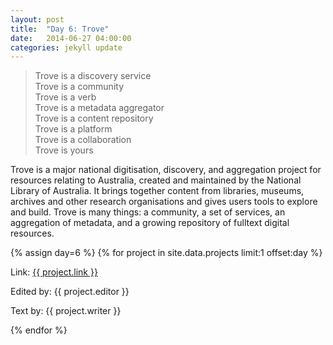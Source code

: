 ```yaml
---
layout: post
title:  "Day 6: Trove"
date:   2014-06-27 04:00:00
categories: jekyll update
---
```


> Trove is a discovery service<br/>
> Trove is a community<br/>
> Trove is a verb<br/>
> Trove is a metadata aggregator<br/>
> Trove is a content repository<br/>
> Trove is a platform<br/>
> Trove is a collaboration<br/>
> Trove is yours<br/>

Trove is a major national digitisation, discovery, and aggregation project for resources relating to Australia, created and maintained by the National Library of Australia. It brings together content from libraries, museums, archives and other research organisations and gives users tools to explore and build. Trove is many things: a community, a set of services, an aggregation of metadata, and a growing repository of fulltext digital resources.
 


<!-- Remember to assign the day -->
{% assign day=6 %}
{% for project in site.data.projects limit:1 offset:day %}
<p>Link: <a href="{{ project.link }}">{{ project.link }}</a></p>
<p>Edited by: {{ project.editor }}</p>
<p>Text by: {{ project.writer }}</p>
{% endfor %}
